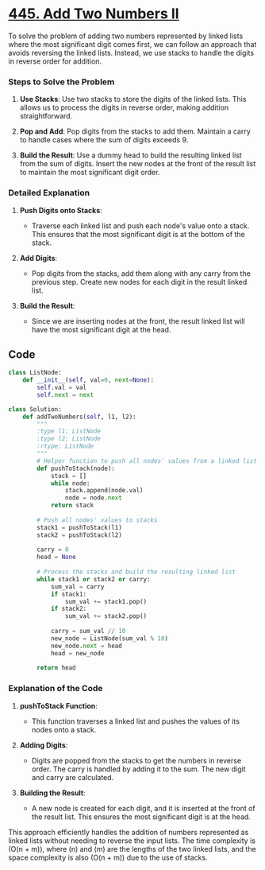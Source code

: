 # [445. Add Two Numbers II](https://leetcode.com/problems/add-two-numbers-ii/description/)

To solve the problem of adding two numbers represented by linked lists where the most significant digit comes first, we can follow an approach that avoids reversing the linked lists. Instead, we use stacks to handle the digits in reverse order for addition. 

### Steps to Solve the Problem

1. **Use Stacks**: Use two stacks to store the digits of the linked lists. This allows us to process the digits in reverse order, making addition straightforward.

2. **Pop and Add**: Pop digits from the stacks to add them. Maintain a carry to handle cases where the sum of digits exceeds 9.

3. **Build the Result**: Use a dummy head to build the resulting linked list from the sum of digits. Insert the new nodes at the front of the result list to maintain the most significant digit order.

### Detailed Explanation

1. **Push Digits onto Stacks**:
   - Traverse each linked list and push each node's value onto a stack. This ensures that the most significant digit is at the bottom of the stack.

2. **Add Digits**:
   - Pop digits from the stacks, add them along with any carry from the previous step. Create new nodes for each digit in the result linked list.

3. **Build the Result**:
   - Since we are inserting nodes at the front, the result linked list will have the most significant digit at the head.

## Code

```python
class ListNode:
    def __init__(self, val=0, next=None):
        self.val = val
        self.next = next

class Solution:
    def addTwoNumbers(self, l1, l2):
        """
        :type l1: ListNode
        :type l2: ListNode
        :rtype: ListNode
        """
        # Helper function to push all nodes' values from a linked list to a stack
        def pushToStack(node):
            stack = []
            while node:
                stack.append(node.val)
                node = node.next
            return stack
        
        # Push all nodes' values to stacks
        stack1 = pushToStack(l1)
        stack2 = pushToStack(l2)
        
        carry = 0
        head = None
        
        # Process the stacks and build the resulting linked list
        while stack1 or stack2 or carry:
            sum_val = carry
            if stack1:
                sum_val += stack1.pop()
            if stack2:
                sum_val += stack2.pop()
            
            carry = sum_val // 10
            new_node = ListNode(sum_val % 10)
            new_node.next = head
            head = new_node
        
        return head
```

### Explanation of the Code

1. **pushToStack Function**:
   - This function traverses a linked list and pushes the values of its nodes onto a stack.

2. **Adding Digits**:
   - Digits are popped from the stacks to get the numbers in reverse order. The carry is handled by adding it to the sum. The new digit and carry are calculated.

3. **Building the Result**:
   - A new node is created for each digit, and it is inserted at the front of the result list. This ensures the most significant digit is at the head.

This approach efficiently handles the addition of numbers represented as linked lists without needing to reverse the input lists. The time complexity is \(O(n + m)\), where \(n\) and \(m\) are the lengths of the two linked lists, and the space complexity is also \(O(n + m)\) due to the use of stacks.

